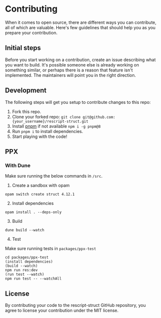 # Contributing

When it comes to open source, there are different ways you can contribute, all of which are valuable. Here's few guidelines that should help you as you prepare your contribution.

## Initial steps

Before you start working on a contribution, create an issue describing what you want to build. It's possible someone else is already working on something similar, or perhaps there is a reason that feature isn't implemented. The maintainers will point you in the right direction.

## Development

The following steps will get you setup to contribute changes to this repo:

1. Fork this repo.
2. Clone your forked repo: `git clone git@github.com:{your_username}/rescript-struct.git`
3. Install [pnpm](https://pnpm.io/) if not available `npm i -g pnpm@8`
4. Run `pnpm i` to install dependencies.
5. Start playing with the code!

## PPX

### With Dune

Make sure running the below commands in `/src`.

1. Create a sandbox with opam

```
opam switch create struct 4.12.1
```

2. Install dependencies

```
opam install . --deps-only
```

3. Build

```
dune build --watch
```

4. Test

Make sure running tests in `packages/ppx-test`

```
cd packages/ppx-test
(install dependencies)
(build --watch)
npm run res:dev
(run test --watch)
npm run test -- --watchAll
```

## License

By contributing your code to the rescript-struct GitHub repository, you agree to license your contribution under the MIT license.
